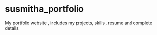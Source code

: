 # susmitha_portfolio
My portfolio website , includes my projects, skills , resume and complete details
